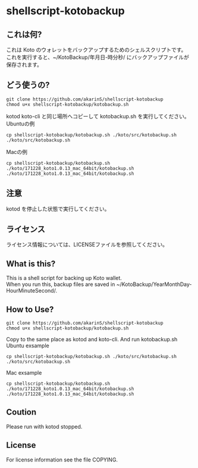shellscript-kotobackup
==========

これは何?
----------

これは Koto のウォレットをバックアップするためのシェルスクリプトです。  
これを実行すると、~/KotoBackup/年月日-時分秒/ にバックアップファイルが保存されます。

どう使うの?
----------

    git clone https://github.com/akarinS/shellscript-kotobackup
    chmod u+x shellscript-kotobackup/kotobackup.sh

kotod koto-cli と同じ場所へコピーして kotobackup.sh を実行してください。  
Ubuntuの例

    cp shellscript-kotobackup/kotobackup.sh ./koto/src/kotobackup.sh
    ./koto/src/kotobackup.sh

Macの例

    cp shellscript-kotobackup/kotobackup.sh ./koto/171228_koto1.0.13_mac_64bit/kotobackup.sh
    ./koto/171228_koto1.0.13_mac_64bit/kotobackup.sh

注意
----------

kotod を停止した状態で実行してください。

ライセンス
---------

ライセンス情報については、LICENSEファイルを参照してください。


What is this?
----------

This is a shell script for backing up Koto wallet.  
When you run this, backup files are saved in ~/KotoBackup/YearMonthDay-HourMinuteSecond/.

How to Use?
----------

    git clone https://github.com/akarinS/shellscript-kotobackup
    chmod u+x shellscript-kotobackup/kotobackup.sh

Copy to the same place as kotod and koto-cli. And run kotobackup.sh  
Ubuntu exsample

    cp shellscript-kotobackup/kotobackup.sh ./koto/src/kotobackup.sh
    ./koto/src/kotobackup.sh

Mac exsample

    cp shellscript-kotobackup/kotobackup.sh ./koto/171228_koto1.0.13_mac_64bit/kotobackup.sh
    ./koto/171228_koto1.0.13_mac_64bit/kotobackup.sh

Coution
----------

Please run with kotod stopped.

License
----------

For license information see the file COPYING.
